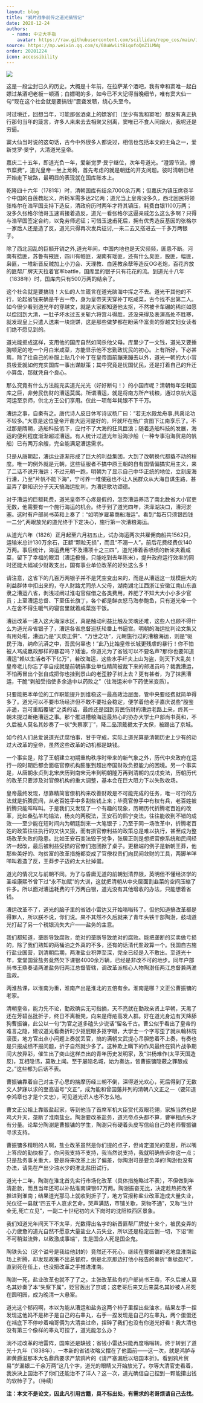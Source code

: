 ```yaml
---
layout: blog
title: "鸦片战争前传之道光搞钱记"
date: 2020-12-24
authors:
  - name: 中立大手指
    avatar: https://raw.githubusercontent.com/scillidan/repo_cos/main/icon/jin_grey.png
source: https://mp.weixin.qq.com/s/0AuWwiitBiqofoQmZ1LMWg
order: 20201224
icon: accessibility
---
```


![](media/bigbigfinger_20201224_00.png)

这是一段尘封已久的历史。大概是十年前，在拉萨某个酒吧，我有幸和窦唯一起白嫖过某酒吧老板一顿酒；白嫖喝的多，如今已不大记得当晚细节，唯有窦大仙一句“现在这个社会就是要搞钱!”震聋发聩，绕心头至今。

时过境迁，回想当年，可能那张酒桌上的嫖客们（至少有我和窦唯）都没有真正执行那句当年的箴言，许多人来来去去相聚又别离，窦唯已不食人间烟火，我呢还是穷逼。

窦大仙当时说的这句话，古今中外很多人都说过，相信也包括本文的主角之一，爱新觉罗·旻宁，大清道光皇帝。

嘉庆二十五年，即道光负一年，爱新觉罗·旻宁继位，次年号道光。“澄源节流，撙节糜费”，道光皇帝一坐上龙椅，首先考虑的就是朝廷的开支问题。彼时清朝已经开始走下坡路，最明显的表现就在国库账本上。

乾隆四十六年（1781年）时，清朝国库有结余7000余万两；但嘉庆为镇压席卷半个中国的白莲教起义，所耗军需多达2亿两；道光当上皇帝没多久，西北回民将领张格尔在浩罕国支持下造反，清政府历时两年才将其镇压，耗费白银1100万两；没多久张格尔他哥玉速甫接着造反，道光一看张格尔这逼亲戚怎么这么多啊？只得与浩罕国签定合约，以免劳师远征；可惜玉速甫死后，拥有优秀造反基因的张格尔一家后人还是造了反，道光只得再次发兵征讨,一来二去又搭进去一千多万两银子。

除了西北回乱的巨额开销之外,道光年间，中国内地也是天灾频频，匪患不断。河南有捻匪，苏鲁有掖匪，四川有帼匪，湖南有瑶匪，还有什么臭匪，股匪，幅匪，枭匪，一堆新晋反贼加上小刀会、天理教、白莲教余孽等造反OG老炮，百花齐放的匪帮厂牌天天拉着官军battle，国库里的银子只有花花的流。到道光十八年（1838年）时，国库内只有500万两的结余了。

这个社会就是要搞钱！大仙的人生箴言在道光脑海中挥之不去。道光干其他的不行，论起省钱来确是千古一帝，身为皇帝天天穿补丁吃咸菜，古今找不出第二人。如今很少看到道光年的穿越文，就是大家都知道他太抠，不然被卡车碾的稀烂如愿以偿回到大清，一肚子坏水过五关斩六将宫斗得胜，还没来得及表演高处不胜寒，就发现皇上只遣人送来一块烧饼，这是那些做梦都在盼荣华富贵的穿越文妇女读者们绝不愿见到的。

道光能抠成这样，支用他的国库自然如同杀他父母。库里少了一文钱，道光又要捶胸顿足的吃一个月白米咸菜，方能显示他不忘勤政忧民的初心。上有所好，下必甚焉，除了往自己的补服上贴几个补丁在皇帝面前蹦来蹦去以外，道光一朝的大小官员极爱就如何充实国库一事出谋献策；其中究竟是忧国忧民，还是打着自己的升迁小算盘，那就凭自个良心。

那么究竟有什么方法能充实道光光光（好好断句！）的小国库呢？清朝每年空耗国库之巨，非劳民伤财的漕运莫属。所谓漕运，就是将南方所产钱粮，通过京杭大运河运至京师，供北方王公们享用。仅此一项每年耗银不下千万。

漕运之事，自秦有之。唐代诗人皮日休写诗议杨广曰：“若无水殿龙舟事,共禹论功不较多。”大意是这位皇帝开凿大运河是好的，坏就坏在杨广贪图下江南享乐了。不过那是隋朝，造船科技低下，应付不了大海的狂风巨浪；随着造船科技的发展，海运的便利程度渐渐超过漕运。有人统计过道光年沿海沙船（一种专事沿海贸易的帆船）已有两万余艘，完全能满足漕运需求。

只是从唐朝起，漕运业逐渐形成了巨大的利益集团，大到了改朝换代都撬不动的程度。唯一的例外就是元朝，这些征服者不搞中原王朝的自有国情偏搞实用主义，来了二话不说开海运；不过元朝一跑，明朝为了显示自己中华正统的地位，立刻废海行漕，乃至“片帆不能下海”，宁可养一堆倭寇也不让人民群众从大海自谋生路，甚至弄了群知识分子天天搞海运批判，为漕运歌功颂德。

对于漕运的巨额耗费，道光皇帝不心疼是假的，怎奈漕运养活了南北数省大小官吏无数，他需要有一个施行海运的机会。终于到了道光四年，洪泽湖决口，漕河淤塞。这时有户部尚书英和上奏了：“如明岁雇募商船海运”。看到“每石只须银四钱一二分”,两眼放光的道光终于下定决心，施行第一次漕粮海运。

从道光六年（1826）正月起至六月初五止，试办海运两次共雇佣商船共1562只，运输米总计130万余石，正额“颗粒无损”，而且“不溺一人”，前后花费经费仅140万两。事后统计，海运费用“不及漕项十之三四”，道光捧着香喷喷的新米夹着咸菜，留下了幸福的眼泪（漕运极慢，只能吃到去年陈米），提升政府运行效率的同时还能大幅减少财政支出，国有事业单位改革的好处这么多！

请注意，这省下的几百万两银子并不是凭空变出来的，而是从漕运这一规模巨大的利益群体中扣出来的，夺人财路尤同杀人父母，湖南湖北江西浙江安徽江南山东直隶之漕运八省，剥浅过闸过淮屯官催借之各类费用，养肥了不知大大小小多少官员；上至漕运总督、下至伍长旗丁，各个都是鲜衣怒马海参鲍鱼，只有道光帝一个人在舍不得生暖气的寝宫里就着咸菜涨干饭。

漕运改革一进入这大海深水区，真是触动利益比触及灵魂还难，这些人也顾不得什么为道光帝省银子了，漕运各省总督巡抚轮番上书逼宫。明朝的海运批判论文集又有用处啦，漕运乃是“天庾正供”、“万世之功”，元朝施行过的漕粮海运，则是“驱民于海，纳命沆漭之中，吾民何辜也！”此乃比始皇修长城更残虐的暴行！你不怕被人骂成嬴政那样的暴君吗？矮油，你道光为了省钱可以不要名声?那你也要知道漕运"赖以生活者不下亿万"，若改海运，这些水手纤夫上山为盗，则天下大乱矣！皇帝老儿你忘了李自成就是前朝搞事业单位精简被裁下来的邮递员吗？裁我漕运，不怕再冒出个张自成把你也挂到景山的老歪脖子树上去？更有甚者，为了抹黑漕运，干脆“剥船受指使多余途中以药败之”（往海运米中下药使米变质）。

只要能把本单位的工作职能提升到维稳这一最高政治层面，管中央要经费就简单得多了。道光可以不要市场经济但不敢不要社会稳定，便学着他老子嘉庆说些“殷鉴非遥，岂可重蹈覆辙”之类的话，最终还是回到劳民伤财的漕运老路上来，终其一朝未提过断绝漕运之事。那个推进槽粮海运最热心的协办大学士户部尚书英和，不久后被人莫名其妙奏了一状“失察家丁”，降二品顶戴褫太子太保，被踢出了京城。

如今的人们总爱说道光迂腐怕事，甘于守成，实际上道光算是清朝历史上少有的动过大改革的皇帝，虽然这些改革的动机都是缺钱。

一个事实是，除了王朝建立初期重构秩序时带来的新气象之外，历代中央政府在运行一段时期后都会面临官僚机构膨胀到超出帝国财政负担能力的困境。另一个事实是，从唐朝永贞到北宋庆历到南宋元丰到明朝隆万再到清朝的戊戌变法，历朝历代的改革只要涉及对官僚机构的重大调整，基本会在巨大阻力下以失败收场。

皇帝最终发现，想靠精简官僚机构来改善财政是不可能完成的任务，唯一可行的方法就是折腾民间，从老百姓手中多刮些钱上来；毕竟官僚手中有权有兵，老百姓被折腾只能咩咩叫。于是我们又发现了一个有趣的现象，历朝历代折腾老百姓的改革，比如桑弘羊均输法，杨炎的两税法，王安石的熙宁变法，往往能收到不错的成效——至少能在短时间内为朝廷刮来一大笔银子；乃至于同一场改革中，折腾老百姓的政策往往执行的又快又狠，而有损官僚利益的政策总是难以执行，甚至成为整场改革失败的隐患。比如王安石变法毁于党争，张居正则是想把官僚系统和民间经济一起改，最后被利益受损的官僚们抱团掀了桌子。更极端的例子是新朝王莽，他那些美好的、均贫富的改革措施都变成了官僚权贵们向民间敛财的工具，两脚羊咩咩叫着造了反，王莽步子迈的太大扯掉蛋。

道光的情况又与前朝不同。为了与昏庸无道的前朝划清界限，英明但不懂经济学的圣祖康熙爷曾下过“永不加赋”的大训，这就把清朝从中央层面割韭菜的空间压缩了许多。所以面对漕运耗费的千万两白银，道光没有其他增收的办法，只能想着省钱。

漕运改革不了，道光的脑子里的省钱小雷达又开始嗡嗡转了。但他知道搞改革都是得罪人，所以朕不说，你们说。果不其然不久后就来了青年头铁干部陶澍，鼓动道光打起了另一个税银流失大户——盐务的主意。

我们都知道，垄断导致腐败，绝对的垄断导致绝对的腐败。能把垄断的买卖做亏损的，除了我们熟知的两桶油之外真的不多，还有的话清代盐政算一个。我国自古施行盐业国营，到清朝后期，两淮盐业积弊至深，完全已经是入不敷出。至道光十年，堂堂国营盐务竟然欠下课银4000余万辆，已经是非改不可的地步。同年户部尚书王鼎奏请两淮盐务归两江总督管辖，调改革派核心人物陶澍任两江总督兼两淮盐政。

两淮盐课，以淮南为重，淮南产出是淮北的五倍有余。淮南是哪？文正公曹振镛的老家。

清朝皇帝，能力先不论，勤政确实无可指摘，天不亮就在勤政亲贤上早朝，天黑了还在芳碧丛批折子，终日不离板凳，向来是痔疮高发人群。好在道光身边有天降舔狗曹振镛，此公以一句“为官之道多磕头少说话”留名千古。曹公似乎看出了皇帝的难言之隐，建议道光看奏折时少抠屁眼多抠字眼，大学士一个字写歪了就从翰林院滚蛋，地方官出点小问题上奏就丢官，搞的满朝文武提心吊胆憋着不上奏，有奏也是只报成绩不报问题，折子自然就少多了。这种欺上瞒下的作风最终在鸦片战争期间大放异彩，催生出了奕山这样杰出的青年历史发明家，及“洪杨难作(太平天国造反)，互相隐讳，莫敢上闻。至于屡陷名城，始为奏达，皆曹振镛隐蔽之罪酿成之。”这些都为后话不表。

曹振镛靠着自己对主子心思的揣摩历经三朝不倒，深得道光欢心，死后得到了无数文人梦寐以求的至高谥号“文正”，成为能和曾国藩并列的清朝八文正之一（要知道李鸿章也才是个文忠），可见道光识人也不怎么地。

曹文正公祖上靠贩盐起家，等到他当了首席军机大臣赏代双眼花翎，家族当然也是鸡犬升天，垄断了淮南盐业。陶澍要改革盐务，道光帝点头都不算，曹宰相点头才有分量。论辈分陶澍是曹振镛的学生，陶澍只有硬着头皮写信给自己的老师曹振镛寻求支持。

曹振镛多精明的人啊，盐业改革虽然是你们提的点子，但肯定道光的意思，所以嘴上答应的勤快极了，你问我支持不支持，我当然说支持，我就明确告诉你这一点；只是盐务事关重大，要是将来改革上出了偏差，你陶澍可是要负泽的!陶澍也没有办法，请先在产出少油水少的淮北盐田试行。

道光十二年，陶澍在淮北首先实行市场化改革（具体措施略过不表），不但做到年清盐款，而且当年还可以补贴淮南课银67万两。陶澍振奋无比，决定趁热把改革推进到淮南；结果道光那马上就收到折子了，地方官报称盐业改革造成大量失业，光仪征一县就“四五千人哀求乞命，哭声满路，市铺关歇，货物不通”，又称“生计全无,死亡立见”，一副二十世纪初的大下岗时的沈阳铁西区景象。

我们知道光年间天下不太平，光数得出名字的新晋匪帮厂牌就十来个，被民变弄的心力疲惫的道光自然不愿意大量盐业人员失业，所以还是稳定压倒一切，下诏“断不可稍滋流弊，以致激成事端”，生是国企人死是国企鬼。

陶铁头公（这个谥号是我给他封的）竟然还不死心，继续在曹振镛的老地盘淮南盐场上折腾，却发现政策不出总督府，倒是北京那边打他小报告的奏折“奏牍盈尺”，直到死在任上，也没把改革之手推进淮南。

陶澍一死，盐业改革也就不了了之。主张改革盐务的户部尚书王鼎，不久后被人莫名其妙奏了本“失察下属”，贬官轰出了京城；这老哥后来又后来莫名其妙被人吊死在圆明园，成为晚清一大悬案。

道光这个郁闷啊，本以为能从漕运和盐务这两个柿子里捏出些油水，结果左手一捏发现这他妈不是柿子是自己的右睾丸，右手一捏发现是自己的左睾丸，两个蛋蛋还在裆底下不停吵着咱哥俩为大清卖过命，捏碎了我们也没有你道光好看！我大清也没有第三个像样的睾丸可捏了，道光能怎么办？

淌不过改革的地雷阵，国库还是缺钱；省钱小雷达只能再度嗡嗡转。终于转到了道光十九年（1838年），一本新的省钱攻略又摆在了他面前——这一次，就是鸿胪寺卿黄爵滋那本大名鼎鼎要求严禁鸦片的《请严塞漏卮以培国本折》。看到鸦片贸易“岁漏银二千余万两”这几个字，道光的眼睛又开始放光了。尔等大清官吏看着，我泱泱上国治不了你们还能治不了洋人？这一次，道光确信自己捏到一颗能攥出钱的软柿子了。（待续）

**注：本文不是论文，因此凡引用古籍，具不标出处，有需求的老哥烦请自己去找。**